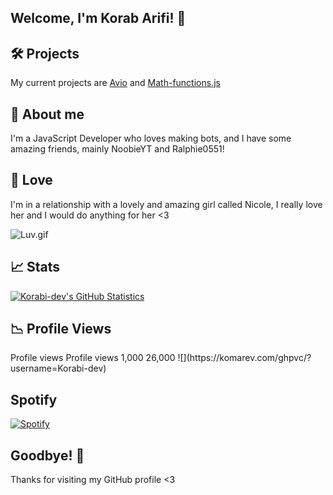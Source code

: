 ## Welcome, I'm Korab Arifi! 👋

## 🛠️ Projects
My current projects are [Avio](https://github.com/Korabi-dev/AvioDev) and [Math-functions.js](https://github.com/Korabi-dev/Math-functions.js)

## 📜 About me 
I'm a JavaScript Developer who loves making bots, and I have some amazing friends, mainly NoobieYT and Ralphie0551!

## 💖 Love
I'm in a relationship with a lovely and amazing girl called Nicole, I really love her and I would do anything for her <3

<img src="https://i.pinimg.com/originals/24/5a/82/245a82a1721047c5bc0a9fec89b26802.gif" alt ="Luv.gif">

## 📈 Stats
[![Korabi-dev's GitHub Statistics](https://github-readme-stats.vercel.app/api?username=Korabi-dev&theme=dark&show_icons=true)](https://www.youtube.com/watch?v=dQw4w9WgXcQ)

## 📉 Profile Views
 <g fill="#fff" text-anchor="middle" font-family="DejaVu Sans,Verdana,Geneva,sans-serif" font-size="11">
        <text x="41.5" y="15" fill="#010101" fill-opacity=".3">Profile views</text>
        <text x="41.5" y="14">Profile views</text>
        <text x="101.5" y="15" fill="#010101" fill-opacity=".3">1,000</text>
        <text x="101.5" y="14">26,000</text>
    </g>
![](https://komarev.com/ghpvc/?username=Korabi-dev)

## Spotify
[![Spotify](https://novatorem-kappa-gold.vercel.app/api/spotify)]()

## Goodbye! 👋
Thanks for visiting my GitHub profile <3
